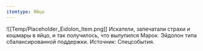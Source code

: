 ```yaml
---
itemtype: Яйцо
---
```

![[Temp/Placeholder_Eidolon_Item.png]]
Искатели, запечатали страхи и кошмары в яйцо, и так получилось, что вылупился Марок. Эйдолон типа сбалансированной поддержки. Источник: Спецсобытия.
